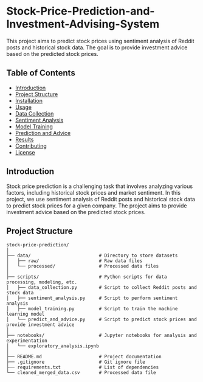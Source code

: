# Stock-Price-Prediction-and-Investment-Advising-System

This project aims to predict stock prices using sentiment analysis of Reddit posts and historical stock data. The goal is to provide investment advice based on the predicted stock prices.

## Table of Contents

- [Introduction](#introduction)
- [Project Structure](#project-structure)
- [Installation](#installation)
- [Usage](#usage)
- [Data Collection](#data-collection)
- [Sentiment Analysis](#sentiment-analysis)
- [Model Training](#model-training)
- [Prediction and Advice](#prediction-and-advice)
- [Results](#results)
- [Contributing](#contributing)
- [License](#license)

## Introduction

Stock price prediction is a challenging task that involves analyzing various factors, including historical stock prices and market sentiment. In this project, we use sentiment analysis of Reddit posts and historical stock data to predict stock prices for a given company. The project aims to provide investment advice based on the predicted stock prices.

## Project Structure

```plaintext
stock-price-prediction/
│
├── data/                         # Directory to store datasets
│   ├── raw/                      # Raw data files
│   └── processed/                # Processed data files
│
├── scripts/                      # Python scripts for data processing, modeling, etc.
│   ├── data_collection.py        # Script to collect Reddit posts and stock data
│   ├── sentiment_analysis.py     # Script to perform sentiment analysis
│   ├── model_training.py         # Script to train the machine learning model
│   └── predict_and_advice.py     # Script to predict stock prices and provide investment advice
│
├── notebooks/                    # Jupyter notebooks for analysis and experimentation
│   └── exploratory_analysis.ipynb
│
├── README.md                     # Project documentation
├── .gitignore                    # Git ignore file
├── requirements.txt              # List of dependencies
└── cleaned_merged_data.csv       # Processed data file
